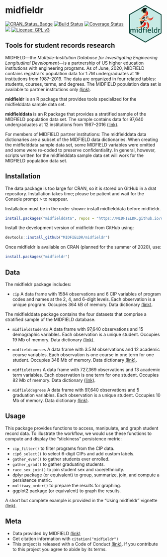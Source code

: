 
<!-- README.md is generated from README.Rmd. Please edit that file -->

# midfieldr <span class="border-wrap"><img src="man/figures/logo.png" align="right" height="122" width="106" alt="logo.png"></span>

[![CRAN\_Status\_Badge](http://www.r-pkg.org/badges/version/midfieldr)](http://cran.r-project.org/package=midfieldr)
[![Build
Status](https://travis-ci.org/MIDFIELDR/midfieldr.svg?branch=master)](https://travis-ci.org/MIDFIELDR/midfieldr)
[![Coverage
Status](https://img.shields.io/codecov/c/github/MIDFIELDR/midfieldr/master.svg)](https://codecov.io/github/MIDFIELDR/midfieldr?branch=master)
[![](https://cranlogs.r-pkg.org/badges/grand-total/midfieldr)](https://cran.r-project.org/package=midfieldr)
[![License: GPL
v3](man/figures/License-GPL-v3-blue.svg)](https://www.gnu.org/licenses/gpl-3.0)

## Tools for student records research

MIDFIELD—the *Multiple-Institution Database for Investigating
Engineering Longitudinal Development*—is a partnership of US higher
education institutions with engineering programs. As of June, 2020,
MIDFIELD contains registrar’s population data for 1.7M undergraduates at
19 institutions from 1987–2019. The data are organized in four related
tables: students, courses, terms, and degrees. The MIDFIELD population
data set is available to partner institutions only
[(link)](https://engineering.purdue.edu/MIDFIELD).

**midfieldr** is an R package that provides tools specialized for the
midfielddata sample data set.

**midfielddata** is an R package that provides a stratified sample of
the MIDFIELD population data set. The sample contains data for 97,640
undergraduates at 12 institutions from 1987–2016
[(link)](https://midfieldr.github.io/midfielddata/).

For members of MIDFIELD partner institutions: The midfielddata data
dictionaries are a subset of the MIDFIELD data dictionaries. When
creating the midfielddata sample data set, some MIDFIELD variables were
omitted and some were re-coded to preserve confidentiality. In general,
however, scripts written for the midfielddata sample data set will work
for the MIDFIELD population data set.

## Installation

The data package is too large for CRAN, so it is stored on GitHub in a
drat repository. Installation takes time; please be patient and wait for
the Console prompt \> to reappear.

Installation must be in the order shown: install midfielddata before
midfieldr.

``` r
install.packages("midfielddata", repos = "https://MIDFIELDR.github.io/drat/", type = "source")
```

Install the development version of midfieldr from GitHub using:

``` r
devtools::install_github("MIDFIELDR/midfieldr")
```

Once midfieldr is available on CRAN (planned for the summer of 2020),
use:

``` r
install.packages("midfieldr")
```

## Data

The midfieldr package includes:

  - `cip` A data frame with 1584 observations and 6 CIP variables of
    program codes and names at the 2, 4, and 6-digit levels. Each
    observation is a unique program. Occupies 364 kB of memory. Data
    dictionary
    [(link)](https://midfieldr.github.io/midfieldr/reference/cip.html).

The midfielddata package contains the four datasets that comprise a
stratified sample of the MIDFIELD database.

  - `midfieldstudents` A data frame with 97,640 observations and 15
    demographic variables. Each observation is a unique student.
    Occupies 19 Mb of memory. Data dictionary
    [(link)](https://midfieldr.github.io/midfielddata/reference/midfieldstudents.html).

  - `midfieldcourses` A data frame with 3.5 M observations and 12
    academic course variables. Each observation is one course in one
    term for one student. Occupies 348 Mb of memory. Data dictionary
    [(link)](https://midfieldr.github.io/midfielddata/reference/midfieldcourses.html).

  - `midfieldterms` A data frame with 727,369 observations and 13
    academic term variables. Each observation is one term for one
    student. Occupies 82 Mb of memory. Data dictionary
    [(link)](https://midfieldr.github.io/midfielddata/reference/midfieldterms.html).

  - `midfielddegrees` A data frame with 97,640 observations and 5
    graduation variables. Each observation is a unique student. Occupies
    10 Mb of memory. Data dictionary
    [(link)](https://midfieldr.github.io/midfielddata/reference/midfielddegrees.html).

## Usage

This package provides functions to access, manipulate, and graph student
record data. To illustrate the workflow, we would use these functions to
compute and display the “stickiness” persistence metric:

  - `cip_filter()` to filter programs from the CIP data.
  - `cip6_select()` to select 6-digit CIPs and add custom labels.
  - `gather_ever()` to gather students ever enrolled.
  - `gather_grad()` to gather graduating students.
  - `race_sex_join()` to join student sex and race/ethnicity.
  - dplyr package (or equivalent) to group, summarize, join, and compute
    a persistence metric.
  - `multiway_order()` to prepare the results for graphing.
  - ggplot2 package (or equivalent) to graph the results.

A short but complete example is provided in the “Using midfieldr”
vignette [(link)](articles/using_midfieldr.html).

## Meta

  - Data provided by MIDFIELD
    [(link)](https://engineering.purdue.edu/MIDFIELD)  
  - Get citation information with `citation("midfieldr")`
  - This project is released with a Code of Conduct
    [(link)](https://midfieldr.github.io/midfieldr/CONDUCT.html). If you
    contribute to this project you agree to abide by its terms.
